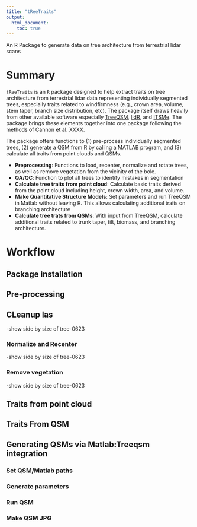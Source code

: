 ```yaml
---
title: "tReeTraits"
output:
  html_document:
    toc: true
---
```

An R Package to generate data on tree architecture from terrestrial lidar scans

# Summary

`tReeTraits` is an `R` package designed to help extract traits on tree architecture
from terrestrial lidar data representing individually segmented trees, especially
traits related to windfirmness (e.g., crown area, volume, stem taper, branch size
distribution, etc). The package itself draws heavily from other available software
especially <a href='https://github.com/InverseTampere/TreeQSM/'>TreeQSM</a>, 
<a href=https://r-lidar.github.io/lidRbook/>lidR</a>,
and <a href=https://github.com/lmterryn/ITSMe>ITSMe</a>. The package brings
these elements together into one package following the methods of Cannon et
al. XXXX.

The package offers functions to (1) pre-process individually segmented trees, (2)
generate a QSM from R by calling a MATLAB program, and (3) calculate all traits
from point clouds and QSMs.

* **Preprocessing**: Functions to load, recenter, normalize and rotate trees, as 
well as remove vegetation from the vicinity of the bole.
* **QA/QC**: Function to plot all trees to identify mistakes in segmentation
* **Calculate tree traits from point cloud**: Calculate basic traits derived from
the point cloud including height, crown width, area, and volume.
* **Make Quantitative Structure Models**: Set parameters and run TreeQSM in Matlab
without leaving R. This allows calculating additional traits on branching
architecture
* **Calculate tree trats from QSMs**: With input from TreeQSM, calculate additional
traits related to trunk taper, tilt, biomass, and branching architecture.

# Workflow

## Package installation

## Pre-processing

## CLeanup las

-show side by size of tree-0623

### Normalize and Recenter

-show side by size of tree-0623

### Remove vegetation

-show side by size of tree-0623

## Traits from point cloud

##  Traits From QSM

## Generating QSMs via Matlab:Treeqsm integration

### Set QSM/Matlab paths

### Generate parameters

### Run QSM

### Make QSM JPG





